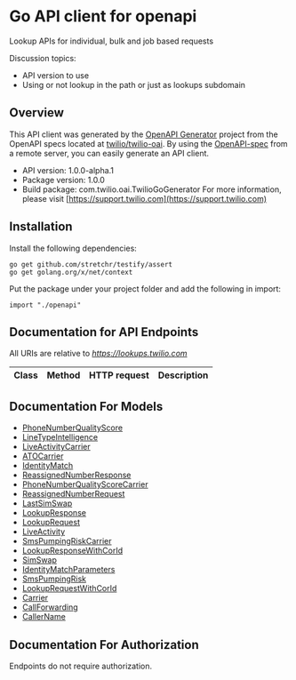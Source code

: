 # Go API client for openapi

Lookup APIs for individual, bulk and job based requests

Discussion topics:
- API version to use
- Using or not lookup in the path or just as lookups subdomain

## Overview
This API client was generated by the [OpenAPI Generator](https://openapi-generator.tech) project from the OpenAPI specs located at [twilio/twilio-oai](https://github.com/twilio/twilio-oai/tree/main/spec).  By using the [OpenAPI-spec](https://www.openapis.org/) from a remote server, you can easily generate an API client.

- API version: 1.0.0-alpha.1
- Package version: 1.0.0
- Build package: com.twilio.oai.TwilioGoGenerator
For more information, please visit [https://support.twilio.com](https://support.twilio.com)

## Installation

Install the following dependencies:

```shell
go get github.com/stretchr/testify/assert
go get golang.org/x/net/context
```

Put the package under your project folder and add the following in import:

```golang
import "./openapi"
```

## Documentation for API Endpoints

All URIs are relative to *https://lookups.twilio.com*

Class | Method | HTTP request | Description
------------ | ------------- | ------------- | -------------


## Documentation For Models

 - [PhoneNumberQualityScore](docs/PhoneNumberQualityScore.md)
 - [LineTypeIntelligence](docs/LineTypeIntelligence.md)
 - [LiveActivityCarrier](docs/LiveActivityCarrier.md)
 - [ATOCarrier](docs/ATOCarrier.md)
 - [IdentityMatch](docs/IdentityMatch.md)
 - [ReassignedNumberResponse](docs/ReassignedNumberResponse.md)
 - [PhoneNumberQualityScoreCarrier](docs/PhoneNumberQualityScoreCarrier.md)
 - [ReassignedNumberRequest](docs/ReassignedNumberRequest.md)
 - [LastSimSwap](docs/LastSimSwap.md)
 - [LookupResponse](docs/LookupResponse.md)
 - [LookupRequest](docs/LookupRequest.md)
 - [LiveActivity](docs/LiveActivity.md)
 - [SmsPumpingRiskCarrier](docs/SmsPumpingRiskCarrier.md)
 - [LookupResponseWithCorId](docs/LookupResponseWithCorId.md)
 - [SimSwap](docs/SimSwap.md)
 - [IdentityMatchParameters](docs/IdentityMatchParameters.md)
 - [SmsPumpingRisk](docs/SmsPumpingRisk.md)
 - [LookupRequestWithCorId](docs/LookupRequestWithCorId.md)
 - [Carrier](docs/Carrier.md)
 - [CallForwarding](docs/CallForwarding.md)
 - [CallerName](docs/CallerName.md)


## Documentation For Authorization

 Endpoints do not require authorization.

